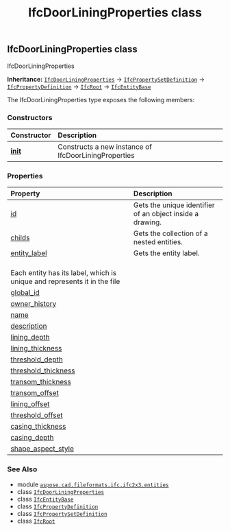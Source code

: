 ﻿---
title: IfcDoorLiningProperties class
second_title: Aspose.CAD for Python via .NET API References
description: 
type: docs
weight: 1710
url: /python-net/aspose.cad.fileformats.ifc.ifc2x3.entities/ifcdoorliningproperties/
is_root: false
---

## IfcDoorLiningProperties class

IfcDoorLiningProperties



**Inheritance:** [`IfcDoorLiningProperties`](/cad/python-net/aspose.cad.fileformats.ifc.ifc2x3.entities/ifcdoorliningproperties) → 
[`IfcPropertySetDefinition`](/cad/python-net/aspose.cad.fileformats.ifc.ifc2x3.entities/ifcpropertysetdefinition) → 
[`IfcPropertyDefinition`](/cad/python-net/aspose.cad.fileformats.ifc.ifc2x3.entities/ifcpropertydefinition) → 
[`IfcRoot`](/cad/python-net/aspose.cad.fileformats.ifc.ifc2x3.entities/ifcroot) → 
[`IfcEntityBase`](/cad/python-net/aspose.cad.fileformats.ifc/ifcentitybase)



The IfcDoorLiningProperties type exposes the following members:

### Constructors
| Constructor | Description |
| :- | :- |
| [__init__](/cad/python-net/aspose.cad.fileformats.ifc.ifc2x3.entities/ifcdoorliningproperties/__init__/#) | Constructs a new instance of IfcDoorLiningProperties |


### Properties
| Property | Description |
| :- | :- |
| [id](/cad/python-net/aspose.cad.fileformats.ifc.ifc2x3.entities/ifcdoorliningproperties/id) | Gets the unique identifier of an object inside a drawing. |
| [childs](/cad/python-net/aspose.cad.fileformats.ifc.ifc2x3.entities/ifcdoorliningproperties/childs) | Gets the collection of a nested entities. |
| [entity_label](/cad/python-net/aspose.cad.fileformats.ifc.ifc2x3.entities/ifcdoorliningproperties/entity_label) | Gets the entity label.<br/>Each entity has its label, which is unique and represents it in the file |
| [global_id](/cad/python-net/aspose.cad.fileformats.ifc.ifc2x3.entities/ifcdoorliningproperties/global_id) |  |
| [owner_history](/cad/python-net/aspose.cad.fileformats.ifc.ifc2x3.entities/ifcdoorliningproperties/owner_history) |  |
| [name](/cad/python-net/aspose.cad.fileformats.ifc.ifc2x3.entities/ifcdoorliningproperties/name) |  |
| [description](/cad/python-net/aspose.cad.fileformats.ifc.ifc2x3.entities/ifcdoorliningproperties/description) |  |
| [lining_depth](/cad/python-net/aspose.cad.fileformats.ifc.ifc2x3.entities/ifcdoorliningproperties/lining_depth) |  |
| [lining_thickness](/cad/python-net/aspose.cad.fileformats.ifc.ifc2x3.entities/ifcdoorliningproperties/lining_thickness) |  |
| [threshold_depth](/cad/python-net/aspose.cad.fileformats.ifc.ifc2x3.entities/ifcdoorliningproperties/threshold_depth) |  |
| [threshold_thickness](/cad/python-net/aspose.cad.fileformats.ifc.ifc2x3.entities/ifcdoorliningproperties/threshold_thickness) |  |
| [transom_thickness](/cad/python-net/aspose.cad.fileformats.ifc.ifc2x3.entities/ifcdoorliningproperties/transom_thickness) |  |
| [transom_offset](/cad/python-net/aspose.cad.fileformats.ifc.ifc2x3.entities/ifcdoorliningproperties/transom_offset) |  |
| [lining_offset](/cad/python-net/aspose.cad.fileformats.ifc.ifc2x3.entities/ifcdoorliningproperties/lining_offset) |  |
| [threshold_offset](/cad/python-net/aspose.cad.fileformats.ifc.ifc2x3.entities/ifcdoorliningproperties/threshold_offset) |  |
| [casing_thickness](/cad/python-net/aspose.cad.fileformats.ifc.ifc2x3.entities/ifcdoorliningproperties/casing_thickness) |  |
| [casing_depth](/cad/python-net/aspose.cad.fileformats.ifc.ifc2x3.entities/ifcdoorliningproperties/casing_depth) |  |
| [shape_aspect_style](/cad/python-net/aspose.cad.fileformats.ifc.ifc2x3.entities/ifcdoorliningproperties/shape_aspect_style) |  |



### See Also
* module [`aspose.cad.fileformats.ifc.ifc2x3.entities`](..)
* class [`IfcDoorLiningProperties`](/cad/python-net/aspose.cad.fileformats.ifc.ifc2x3.entities/ifcdoorliningproperties)
* class [`IfcEntityBase`](/cad/python-net/aspose.cad.fileformats.ifc/ifcentitybase)
* class [`IfcPropertyDefinition`](/cad/python-net/aspose.cad.fileformats.ifc.ifc2x3.entities/ifcpropertydefinition)
* class [`IfcPropertySetDefinition`](/cad/python-net/aspose.cad.fileformats.ifc.ifc2x3.entities/ifcpropertysetdefinition)
* class [`IfcRoot`](/cad/python-net/aspose.cad.fileformats.ifc.ifc2x3.entities/ifcroot)
